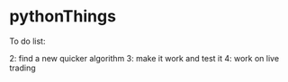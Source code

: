 # pythonThings
To do list:

2: find a new quicker algorithm
3: make it work and test it
4: work on live trading

